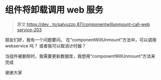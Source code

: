 # 组件将卸载调用 web 服务

> 原文:[https://dev . to/salvuzzo 87/componentwillunmount-call-web service-203](https://dev.to/salvuzzo87/componentwillunmount-call-webservice-203)

朋友们好，我有一个问题要问。
在“componentWillUnmount”方法中，可以调用 webservice 吗？
或者我可以取消计时器？

当组件被删除时，我需要更新数据库，我想用“componentWillUnmount”方法来完成

谢谢大家